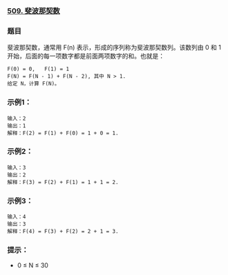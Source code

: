 ### [509. 斐波那契数](https://leetcode-cn.com/problems/fibonacci-number/)

### 题目
斐波那契数，通常用 F(n) 表示，形成的序列称为斐波那契数列。该数列由 0 和 1 开始，后面的每一项数字都是前面两项数字的和。也就是：

```
F(0) = 0,   F(1) = 1
F(N) = F(N - 1) + F(N - 2), 其中 N > 1.
给定 N，计算 F(N)。
```

### 示例1：

```
输入：2
输出：1
解释：F(2) = F(1) + F(0) = 1 + 0 = 1.
```

### 示例2：

```
输入：3
输出：2
解释：F(3) = F(2) + F(1) = 1 + 1 = 2.
```

### 示例3：

```
输入：4
输出：3
解释：F(4) = F(3) + F(2) = 2 + 1 = 3.
```

### 提示：
* 0 ≤ N ≤ 30
